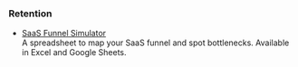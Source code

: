 

### Retention

- [SaaS Funnel Simulator](retention/README.md)  
  A spreadsheet to map your SaaS funnel and spot bottlenecks. Available in Excel and Google Sheets.

